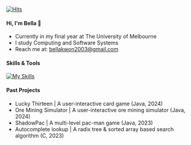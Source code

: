 [![Hits](https://hits.seeyoufarm.com/api/count/incr/badge.svg?url=https%3A%2F%2Fgithub.com%2Fknhnkg&count_bg=%23798D69&title_bg=%23FFFFFF&icon=&icon_color=%23E7E7E7&title=%F0%9F%90%88+%F0%9F%90%BE+&edge_flat=true)](https://hits.seeyoufarm.com) 

#### Hi, I'm Bella 👋

- Currently in my final year at The University of Melbourne
- I study Computing and Software Systems
- Reach me at: bellakwon2003@gmail.com 

#### Skills & Tools

[![My Skills](https://skillicons.dev/icons?i=c,java,py,mysql,vscode,git)](https://skillicons.dev)

#### Past Projects
- Lucky Thirteen | A user-interactive card game (Java, 2024)
- Ore Mining Simulator | A user-interactive ore mining simulator (Java, 2024)
- ShadowPac | A multi-level pac-man game (Java, 2023)
- Autocomplete lookup | A radix tree & sorted array based search algorithm (C, 2023)



<!--
GMAIL BADGE:
<img src="https://img.shields.io/badge/bellakwon2003@gmail.com-D14836?style=for-the-badge&logo=gmail&logoColor=white"/>
-->

<!--
* 👋 Hi, I'm Bella
* 🌱 Currently in my final year at The University of Melbourne
* 🖥️ I study Computing and Software Systems
* 💡 Current project: Round-robin CPU scheduler + Memory management
* 📫 Reach me at: bellakwon2003@gmail.com 
-->

<!--
**knhnkg/knhnkg** is a ✨ _special_ ✨ repository because its `README.md` (this file) appears on your GitHub profile.
-->
